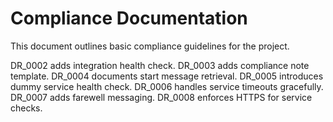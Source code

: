 # Compliance Documentation

This document outlines basic compliance guidelines for the project.

DR_0002 adds integration health check.
DR_0003 adds compliance note template.
DR_0004 documents start message retrieval.
DR_0005 introduces dummy service health check.
DR_0006 handles service timeouts gracefully.
DR_0007 adds farewell messaging.
DR_0008 enforces HTTPS for service checks.
